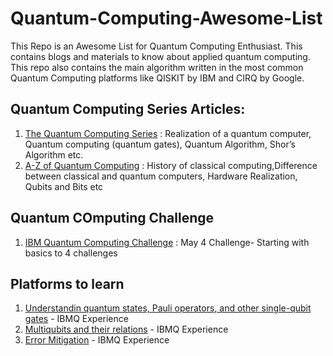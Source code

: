 # Quantum-Computing-Awesome-List
This Repo is an Awesome List for Quantum Computing Enthusiast. This contains blogs and materials to know about applied quantum computing. This repo also contains the main algorithm written in the most common Quantum Computing platforms like QISKIT by IBM and CIRQ by Google.



## Quantum Computing Series Articles:
1) [The Quantum Computing Series](https://medium.com/@jonathan_hui/qc-quantum-computing-series-10ddd7977abd) : Realization of a quantum computer, Quantum computing (quantum gates), Quantum Algorithm, Shor’s Algorithm etc.
2) [A-Z of Quantum Computing](https://medium.com/faun/a-z-of-quantum-computing-8004b71384dd) : History of classical computing,Difference between classical and quantum computers, Hardware Realization, Qubits and Bits etc



## Quantum COmputing Challenge 
1) [IBM Quantum Computing Challenge](https://quantum-computing.ibm.com/jupyter/user/may4-challenge/ex01/Challenge1_BasicQuantumCircuits.ipynb) : May 4 Challenge- Starting with basics to 4 challenges



## Platforms to learn
1) [Understandin quantum states, Pauli operators, and other single-qubit gates](https://qiskit.org/textbook/ch-states/introduction.html) - IBMQ Experience
2) [Multiqubits and their relations](https://qiskit.org/textbook/ch-gates/introduction.html) - IBMQ Experience
3) [Error Mitigation](https://qiskit.org/textbook/ch-quantum-hardware/measurement-error-mitigation.html) - IBMQ Experience

